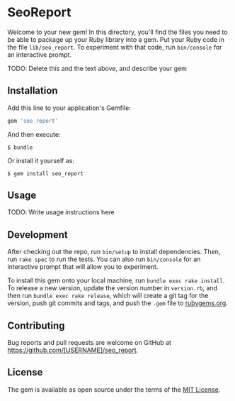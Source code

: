 # SeoReport

Welcome to your new gem! In this directory, you'll find the files you need to be able to package up your Ruby library into a gem. Put your Ruby code in the file `lib/seo_report`. To experiment with that code, run `bin/console` for an interactive prompt.

TODO: Delete this and the text above, and describe your gem

## Installation

Add this line to your application's Gemfile:

```ruby
gem 'seo_report'
```

And then execute:

    $ bundle

Or install it yourself as:

    $ gem install seo_report

## Usage

TODO: Write usage instructions here

## Development

After checking out the repo, run `bin/setup` to install dependencies. Then, run `rake spec` to run the tests. You can also run `bin/console` for an interactive prompt that will allow you to experiment.

To install this gem onto your local machine, run `bundle exec rake install`. To release a new version, update the version number in `version.rb`, and then run `bundle exec rake release`, which will create a git tag for the version, push git commits and tags, and push the `.gem` file to [rubygems.org](https://rubygems.org).

## Contributing

Bug reports and pull requests are welcome on GitHub at https://github.com/[USERNAME]/seo_report.


## License

The gem is available as open source under the terms of the [MIT License](http://opensource.org/licenses/MIT).


